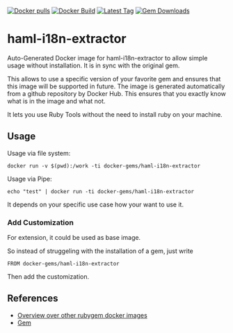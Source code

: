[![Docker pulls](https://img.shields.io/docker/pulls/rubygem/haml-i18n-extractor.svg)](https://hub.docker.com/r/rubygem/haml-i18n-extractor/)
[![Docker Build](https://img.shields.io/docker/automated/rubygem/haml-i18n-extractor.svg)](https://hub.docker.com/r/rubygem/haml-i18n-extractor/)
[![Latest Tag](https://img.shields.io/github/tag/docker-rubygem/haml-i18n-extractor.svg)](https://hub.docker.com/r/rubygem/haml-i18n-extractor/)
[![Gem Downloads](https://img.shields.io/gem/dt/haml-i18n-extractor.svg)](https://rubygems.org/gems/haml-i18n-extractor/)
# haml-i18n-extractor

Auto-Generated Docker image for haml-i18n-extractor to allow simple usage without installation.
It is in sync with the original gem.

This allows to use a specific version of your favorite gem and ensures that this image will be supported in future.
The image is generated automatically from a github repository by Docker Hub.
This ensures that you exactly know what is in the image and what not.

It lets you use Ruby Tools without the need to install ruby on your machine.

## Usage

Usage via file system:

`docker run -v $(pwd):/work -ti docker-gems/haml-i18n-extractor`

Usage via Pipe:

`echo "test" | docker run -ti docker-gems/haml-i18n-extractor`

It depends on your specific use case how your want to use it.

### Add Customization

For extension, it could be used as base image.

So instead of struggeling with the installation of a gem, just write

`FROM docker-gems/haml-i18n-extractor`

Then add the customization.

## References

 - [Overview over other rubygem docker images](https://github.com/thinkbot/docker-rubygem)
 - [Gem](https://rubygems.org/gems/haml-i18n-extractor/)
